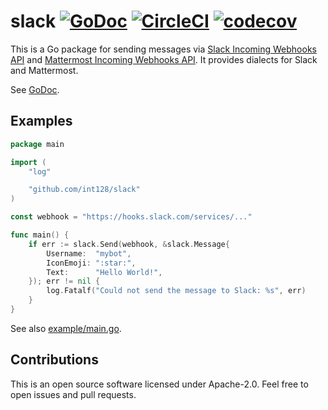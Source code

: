 # slack [![GoDoc](https://godoc.org/github.com/int128/slack?status.svg)](https://godoc.org/github.com/int128/slack) [![CircleCI](https://circleci.com/gh/int128/slack.svg?style=shield)](https://circleci.com/gh/int128/slack) [![codecov](https://codecov.io/gh/int128/slack/branch/master/graph/badge.svg)](https://codecov.io/gh/int128/slack)

This is a Go package for sending messages via [Slack Incoming Webhooks API](https://api.slack.com/docs/messages) and [Mattermost Incoming Webhooks API](https://developers.mattermost.com/integrate/incoming-webhooks/).
It provides dialects for Slack and Mattermost.

See [GoDoc](https://godoc.org/github.com/int128/slack).


## Examples

```go
package main

import (
	"log"

	"github.com/int128/slack"
)

const webhook = "https://hooks.slack.com/services/..."

func main() {
	if err := slack.Send(webhook, &slack.Message{
		Username:  "mybot",
		IconEmoji: ":star:",
		Text:      "Hello World!",
	}); err != nil {
		log.Fatalf("Could not send the message to Slack: %s", err)
	}
}
```

See also [example/main.go](example/main.go).


## Contributions

This is an open source software licensed under Apache-2.0.
Feel free to open issues and pull requests.
